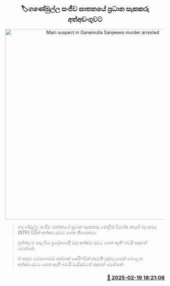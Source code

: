 <p align='center'><b><h2 align='center' title='Main suspect in Ganemulla Sanjeewa murder arrested'>🏷ගණේමුල්ල සංජීව ඝාතනයේ ප්‍රධාන සැකකරු අත්අඩංගුවට</h2></b></p>
<p align='center'><img src='https://helakuru.sgp1.cdn.digitaloceanspaces.com/esana/images/lib/shoot-image.jpg' width='600' alt='Main suspect in Ganemulla Sanjeewa murder arrested'></p>

> ගණේමුල්ල සංජීව ඝාතනයේ ප්‍රධාන සැකකරු පොලිස් විශේෂ කාර්ය බලකාය (STF) විසින් අත්අඩංගුවට ගෙන තිබෙනවා.

> පුත්තලම පාලවිය ප්‍රදේශයේදී ඔහු අත්අඩංගුවට ගෙන ඇති බවයි සඳහන් වෙන්නේ.

> ඒ අනුව මොහොමඩ් අස්මාන් ෂෙරිෆ්ඩීන් නැමති පුද්ගලයෙක් මෙලෙස අත්අඩංගුවට ගෙන ඇති බවයි වැඩිදුරටත් සඳහන් වෙන්නේ. 



<h3 align='right'><a href='https://www.helakuru.lk/esana/p/107640/'>📅 2025-02-19 18:21:08</a></h3>
